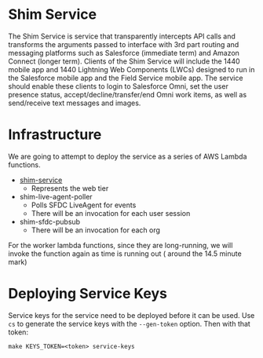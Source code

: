 # Shim Service

The Shim Service is service that transparently intercepts API calls and transforms the arguments passed to
interface with 3rd part routing and messaging platforms such as Salesforce (immediate term) and Amazon Connect (longer
term). Clients of the Shim Service will include the 1440 mobile app and 1440 Lightning Web Components (LWCs) designed to
run in the Salesforce mobile app and the Field Service mobile app. The service should enable these clients to login to
Salesforce Omni, set the user presence status, accept/decline/transfer/end Omni work items, as well as send/receive text
messages and images.

# Infrastructure

We are going to attempt to deploy the service as a series of AWS Lambda functions.

* [shim-service](python/shim-service)
    * Represents the web tier
* shim-live-agent-poller
    * Polls SFDC LiveAgent for events
    * There will be an invocation for each user session
* shim-sfdc-pubsub
    * There will be an invocation for each org

For the worker lambda functions, since they are long-running, we will invoke the function again as time is running out (
around the 14.5 minute mark)



# Deploying Service Keys
Service keys for the service need to be deployed before it can be used.  Use `cs` to generate the service keys with the `--gen-token` option.  Then with that token:
```
make KEYS_TOKEN=<token> service-keys
```



